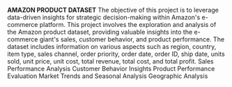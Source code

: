 **AMAZON PRODUCT DATASET**
The objective of this project is to leverage data-driven insights for strategic decision-making within Amazon's e-commerce platform.
This project involves the exploration and analysis of the Amazon product dataset, providing valuable insights into the e-commerce giant's sales, customer behavior, and product performance. 
The dataset includes information on various aspects such as region, country, item type, sales channel, order priority, order date, order ID, ship date, units sold, unit price, unit cost, total revenue, total cost, and total profit.
Sales Performance Analysis
Customer Behavior Insights
Product Performance Evaluation
Market Trends and Seasonal Analysis
Geographic Analysis
